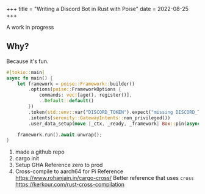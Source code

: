 +++
title = "Writing a Discord Bot in Rust with Poise"
date = 2022-08-25
+++

A work in progress

<!-- more -->

## Why?

Because it's fun.

```rust
#[tokio::main]
async fn main() {
    let framework = poise::Framework::builder()
        .options(poise::FrameworkOptions {
            commands: vec![age(), register()],
            ..Default::default()
        })
        .token(std::env::var("DISCORD_TOKEN").expect("missing DISCORD_TOKEN"))
        .intents(serenity::GatewayIntents::non_privileged())
        .user_data_setup(move |_ctx, _ready, _framework| Box::pin(async move { Ok(Data {}) }));

    framework.run().await.unwrap();
}
```

1) made a github repo
2) cargo init
3) Setup GHA
    Reference zero to prod
4) Cross-compile to aarch64 for Pi
    Reference https://www.rohanjain.in/cargo-cross/
    Better reference that uses `cross` https://kerkour.com/rust-cross-compilation




